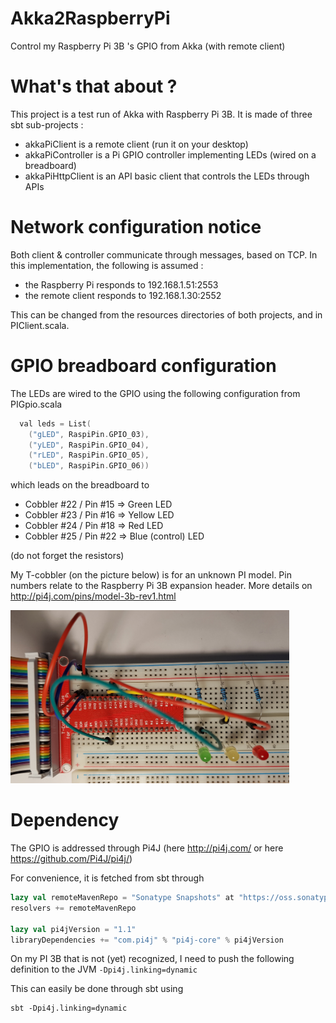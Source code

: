 # Akka2RaspberryPi
Control my Raspberry Pi 3B 's GPIO from Akka (with remote client)

# What's that about ?
This project is a test run of Akka with Raspberry Pi 3B.
It is made of three sbt sub-projects :
- akkaPiClient is a remote client (run it on your desktop)
- akkaPiController is a Pi GPIO controller implementing LEDs (wired on a breadboard)
- akkaPiHttpClient is an API basic client that controls the LEDs through APIs

# Network configuration notice
Both client & controller communicate through messages, based on TCP.
In this implementation, the following is assumed :
- the Raspberry Pi responds to 192.168.1.51:2553
- the remote client responds to 192.168.1.30:2552

This can be changed from the resources directories of both projects, and in PIClient.scala.

# GPIO breadboard configuration
The LEDs are wired to the GPIO using the following configuration from PIGpio.scala

```scala
  val leds = List(
    ("gLED", RaspiPin.GPIO_03),
    ("yLED", RaspiPin.GPIO_04),
    ("rLED", RaspiPin.GPIO_05),
    ("bLED", RaspiPin.GPIO_06))
```

which leads on the breadboard to
- Cobbler #22 / Pin #15 => Green LED
- Cobbler #23 / Pin #16 => Yellow LED
- Cobbler #24 / Pin #18 => Red LED
- Cobbler #25 / Pin #22 => Blue (control) LED

(do not forget the resistors)

My T-cobbler (on the picture below) is for an unknown PI model. Pin numbers relate to the Raspberry Pi 3B expansion header. More details on http://pi4j.com/pins/model-3b-rev1.html

<img src="https://raw.githubusercontent.com/lsarrazin/Akka2RaspberryPi/master/Breadboard-small.jpg" alt="Breadboard with LEDs" height="277px" width="446px"/>

# Dependency
The GPIO is addressed through Pi4J (here http://pi4j.com/ or here https://github.com/Pi4J/pi4j/)

For convenience, it is fetched from sbt through

```scala
lazy val remoteMavenRepo = "Sonatype Snapshots" at "https://oss.sonatype.org/content/repositories/snapshots/"
resolvers += remoteMavenRepo

lazy val pi4jVersion = "1.1"
libraryDependencies += "com.pi4j" % "pi4j-core" % pi4jVersion
```

On my PI 3B that is not (yet) recognized, I need to push the following definition to the JVM `-Dpi4j.linking=dynamic`

This can easily be done through sbt using
```ksh
sbt -Dpi4j.linking=dynamic
```

